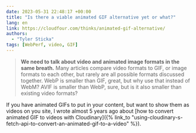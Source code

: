 ```yaml
---
date: 2023-05-31 22:48:17 +00:00
title: "Is there a viable animated GIF alternative yet or what?"
lang: en
link: https://cloudfour.com/thinks/animated-gif-alternative/
authors:
  - "Tyler Sticka"
tags: [WebPerf, video, GIF]
---
```


> **We need to talk about video and animated image formats in the same breath.** Many articles compare video formats to GIF, or image formats to each other, but rarely are all possible formats discussed together. WebP is smaller than GIF, great, but why use that instead of WebM? AVIF is smaller than WebP, sure, but is it also smaller than existing video formats?

If you have animated GIFs to put in your content, but want to show them as videos on you site, I wrote almost 5 years ago about [how to convert animated GIF to videos with Cloudinary]({% link_to "using-cloudinary-s-fetch-api-to-convert-an-animated-gif-to-a-video" %}).
